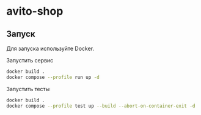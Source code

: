 # avito-shop

## Запуск
Для запуска используйте Docker.

Запустить сервис

```bash
docker build .
docker compose --profile run up -d
```

Запустить тесты

```bash
docker build .
docker compose --profile test up --build --abort-on-container-exit -d
```

